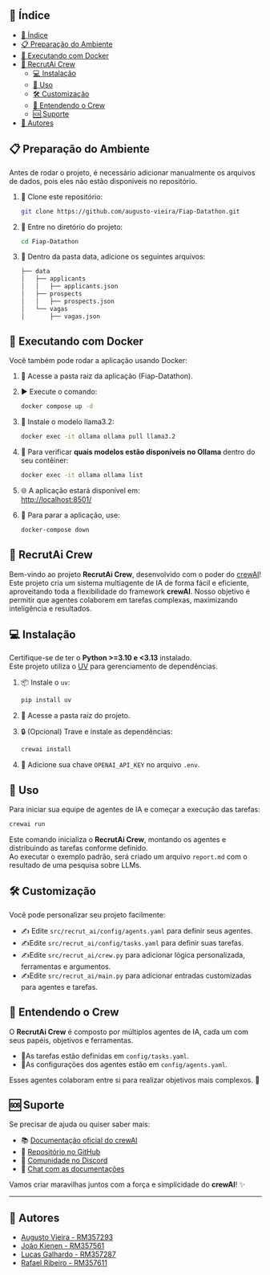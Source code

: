 ## 📜 Índice

- [📜 Índice](#-índice)
- [📋 Preparação do Ambiente](#-preparação-do-ambiente)
- [🐳 Executando com Docker](#-executando-com-docker)
- [🤖 RecrutAi Crew](#-recrutai-crew)
    - [💻 Instalação](#-instalação)
    - [🏹 Uso](#-uso)
    - [🛠️ Customização](#️-customização)
    - [🧠 Entendendo o Crew](#-entendendo-o-crew)
    - [🆘 Suporte](#-suporte)
- [🪪 Autores](#-autores)

## 📋 Preparação do Ambiente
Antes de rodar o projeto, é necessário adicionar manualmente os arquivos de dados, pois eles não estão disponíveis no repositório.

1. 🐑 Clone este repositório:

    ```bash
    git clone https://github.com/augusto-vieira/Fiap-Datathon.git
    ```

2. 📁 Entre no diretório do projeto:

    ```bash
    cd Fiap-Datathon
    ```
3. 📁 Dentro da pasta data, adicione os seguintes arquivos:
    ```bash
    ├── data
    │   ├── applicants
    │   │   ├── applicants.json
    │   ├── prospects
    │   │   ├── prospects.json
    │   └── vagas
    │       ├── vagas.json       
    ```

## 🐳 Executando com Docker

Você também pode rodar a aplicação usando Docker:

1. 📂 Acesse a pasta raiz da aplicação (Fiap-Datathon).

2. ▶️ Execute o comando:

    ```bash
    docker compose up -d
    ```
4. 🦙 Instale o modelo llama3.2:
    ```bash
    docker exec -it ollama ollama pull llama3.2
    ```
5. 🔎 Para verificar **quais modelos estão disponíveis no Ollama** dentro do seu contêiner:
    ```bash
    docker exec -it ollama ollama list
    ```
6. 🌐 A aplicação estará disponível em:  
    [http://localhost:8501/](http://localhost:8501/)

6. 🛑 Para parar a aplicação, use:
    ```bash
    docker-compose down
    ``` 

## 🤖 RecrutAi Crew

Bem-vindo ao projeto **RecrutAi Crew**, desenvolvido com o poder do [crewAI](https://crewai.com)!  
Este projeto cria um sistema multiagente de IA de forma fácil e eficiente, aproveitando toda a flexibilidade do framework **crewAI**. Nosso objetivo é permitir que agentes colaborem em tarefas complexas, maximizando inteligência e resultados.


## 💻 Instalação

Certifique-se de ter o **Python >=3.10 e <3.13** instalado.  
Este projeto utiliza o [UV](https://docs.astral.sh/uv/) para gerenciamento de dependências.

1. 📦 Instale o `uv`:

    ```bash
    pip install uv
    ```

2. 📁 Acesse a pasta raiz do projeto.

3. 🔒 (Opcional) Trave e instale as dependências:

    ```bash
    crewai install
    ```

4. 🔑 Adicione sua chave `OPENAI_API_KEY` no arquivo `.env`.

## 🏹 Uso

Para iniciar sua equipe de agentes de IA e começar a execução das tarefas:

```bash
crewai run
```

Este comando inicializa o **RecrutAi Crew**, montando os agentes e distribuindo as tarefas conforme definido.  
Ao executar o exemplo padrão, será criado um arquivo `report.md` com o resultado de uma pesquisa sobre LLMs.

## 🛠️ Customização

Você pode personalizar seu projeto facilmente:

- ✍️ Edite `src/recrut_ai/config/agents.yaml` para definir seus agentes.
- ✍️Edite `src/recrut_ai/config/tasks.yaml` para definir suas tarefas.
- ✍️Edite `src/recrut_ai/crew.py` para adicionar lógica personalizada, ferramentas e argumentos.
- ✍️Edite `src/recrut_ai/main.py` para adicionar entradas customizadas para agentes e tarefas.

## 🧠 Entendendo o Crew

O **RecrutAi Crew** é composto por múltiplos agentes de IA, cada um com seus papéis, objetivos e ferramentas.

- 🚩As tarefas estão definidas em `config/tasks.yaml`.
- 🚩As configurações dos agentes estão em `config/agents.yaml`.

Esses agentes colaboram entre si para realizar objetivos mais complexos. 🚀

## 🆘 Suporte

Se precisar de ajuda ou quiser saber mais:

- 📚 [Documentação oficial do crewAI](https://docs.crewai.com)
- 🐙 [Repositório no GitHub](https://github.com/joaomdmoura/crewai)
- 💬 [Comunidade no Discord](https://discord.com/invite/X4JWnZnxPb)
- 🤖 [Chat com as documentações](https://chatg.pt/DWjSBZn)

Vamos criar maravilhas juntos com a força e simplicidade do **crewAI**! ✨

---
## 🪪 Autores

- [Augusto Vieira - RM357293](www.linkedin.com/in/whoami-augusto-vieira)
- [João Kienen    - RM357561](https://www.linkedin.com/in/jkienen/?jobid=1234)
- [Lucas Galhardo - RM357287](https://www.linkedin.com/in/lucas-galhardo/?jobid=1234)
- [Rafael Ribeiro - RM357611](https://github.com/raffaell95)
